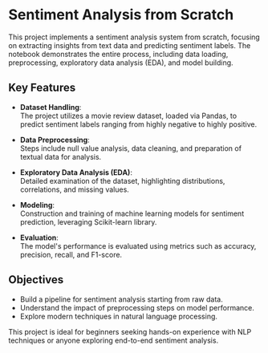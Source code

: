 # Sentiment Analysis from Scratch

This project implements a sentiment analysis system from scratch, focusing on extracting insights from text data and predicting sentiment labels. The notebook demonstrates the entire process, including data loading, preprocessing, exploratory data analysis (EDA), and model building.

## Key Features

- **Dataset Handling**:  
  The project utilizes a movie review dataset, loaded via Pandas, to predict sentiment labels ranging from highly negative to highly positive.

- **Data Preprocessing**:  
  Steps include null value analysis, data cleaning, and preparation of textual data for analysis.

- **Exploratory Data Analysis (EDA)**:  
  Detailed examination of the dataset, highlighting distributions, correlations, and missing values.

- **Modeling**:  
  Construction and training of machine learning models for sentiment prediction, leveraging Scikit-learn library.

- **Evaluation**:  
  The model's performance is evaluated using metrics such as accuracy, precision, recall, and F1-score.

## Objectives

- Build a pipeline for sentiment analysis starting from raw data.
- Understand the impact of preprocessing steps on model performance.
- Explore modern techniques in natural language processing.

This project is ideal for beginners seeking hands-on experience with NLP techniques or anyone exploring end-to-end sentiment analysis.
